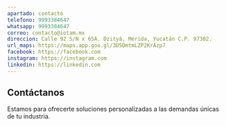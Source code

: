 ```yaml
---
apartado: contacto
telefono: 9993384647
whatsapp: 9993384647
correo: contacto@iotam.mx
direccion: Calle 92 S/N x 65A. Dzityá, Mérida, Yucatán C.P. 97302.
url_maps: https://maps.app.goo.gl/3D5DmtmLZP2KrAzp7
facebook: https://facebook.com
instagram: https://instagram.com
linkedin: https://linkedin.com
---
```


## Contáctanos
Estamos para ofrecerte soluciones personalizadas a las demandas únicas de tu industria.